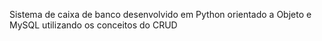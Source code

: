 Sistema de caixa de banco desenvolvido em Python orientado a Objeto e MySQL utilizando os conceitos do CRUD
